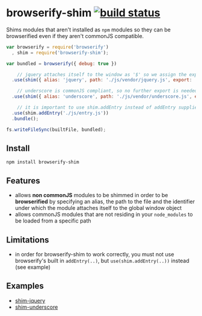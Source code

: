 # browserify-shim [![build status](https://secure.travis-ci.org/thlorenz/browserify-shim.png)](http://travis-ci.org/thlorenz/browserify-shim)

Shims modules that aren't installed as `npm` modules so they can be browserified even if they aren't commonJS
compatible.

```js
var browserify = require('browserify')
  , shim = require('browserify-shim');

var bundled = browserify({ debug: true })

    // jquery attaches itself to the window as '$' so we assign the export accordingly
  .use(shim({ alias: 'jquery', path: './js/vendor/jquery.js', export: '$' }))

    // underscore is commonJS compliant, so no further export is needed which we specify by assigning it 'null'
  .use(shim({ alias: 'underscore', path: './js/vendor/underscore.js', export: null }))

    // it is important to use shim.addEntry instead of addEntry supplied by browserify
  .use(shim.addEntry('./js/entry.js'))
  .bundle();

fs.writeFileSync(builtFile, bundled);
```

## Install

    npm install browserify-shim

## Features

- allows **non commonJS** modules to be shimmed in order to be **browserified** by specifying an alias, the path to the file and
  the identifier under which the module attaches itself to the global window object
- allows commonJS modules that are not residing in your `node_modules` to be loaded from a specific path

## Limitations

- in order for browserify-shim to work correctly, you must not use browserify's built in `addEntry(..)`, but
  `use(shim.addEntry(..))` instead (see example)

## Examples

- [shim-jquery](https://github.com/thlorenz/browserify-shim/tree/master/examples/shim-jquery)
- [shim-underscore](https://github.com/thlorenz/browserify-shim/tree/master/examples/shim-underscore)
